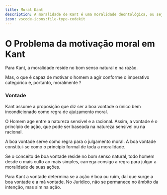 ```yaml
---
title: Moral Kant
description: A moralidade de Kant é uma moralidade deontológica, ou seja, uma moralidade que se baseia na ação em si, e não em suas consequências.
icon: vscode-icons:file-type-codekit
---
```


# O Problema da motivação moral em Kant

Para Kant, a moralidade reside no bom senso natural e na razão.

Mas, o que é capaz de motivar o homem a agir conforme o imperativo categórico e, portanto, moralmente ?

### Vontade

Kant assume a proposição que diz ser a boa vontade o único bem incondicionado como regra de ajuizamento moral.

O Homem age entre a natureza sensível e a racional. Assim, a vontade é o princípio de ação, que pode ser baseada na natureza sensível ou na racional.

A boa vontade serve como regra para o julgamento moral. A boa vontade constitui-se como o princípio formal de toda a moralidade.

Se o conceito de boa vontade reside no bom senso natural, todo homem desde o mais culto ao mais simples, carrega consigo a regra para julgar a moralidade de suas ações.

Para Kant a vontade determina se a ação é boa ou ruim, daí que surge a boa vontade e a má vontade. No Jurídico, não se permanece no âmbito da intenção, mas sim na ação.